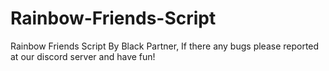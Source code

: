 # Rainbow-Friends-Script
Rainbow Friends Script By Black Partner, If there any bugs please reported at our discord server and have fun!
